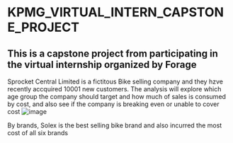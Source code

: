 # KPMG_VIRTUAL_INTERN_CAPSTONE_PROJECT
## This is a capstone project from participating in the virtual internship organized by Forage
Sprocket Central Limited is a fictitous Bike selling company and they hzve recently accquired 10001 new customers. The analysis will explore which age group the company should target and how much of sales is consumed by cost, and also see if the company is breaking even or unable to cover cost 
![image](https://user-images.githubusercontent.com/105249585/222097974-be7af252-b3a8-4638-ad3a-9e38a231704c.png)

By brands, Solex is the best selling bike brand and also incurred the most cost of all six brands


